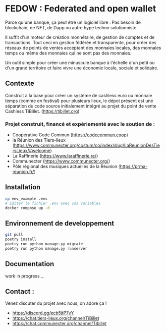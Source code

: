 # FEDOW : Federated and open wallet

Parce qu'une banque, ça peut être un logiciel libre :
Pas besoin de blockchain, de NFT, de Dapp ou autre hype techno solutionniste.

Il suffit d'un moteur de création monnétaire, de gestion de comptes et de transactions.
Tout ceci en gestion fédérée et transparente, pour créer des réseaux de points de ventes acceptant des monnaies locales,
des monnaies temps ou même des monnaies qui ne sont pas des monnaies.

Un outil simple pour créer une minuscule banque à l'échelle d'un petit ou d'un grand territoire et faire vivre une
économie locale, sociale et solidaire.

## Contexte

Construit à la base pour créer un système de cashless euro ou monnaie temps (comme en festival) pour plusieurs lieux, le
dépot présent est une séparation du code source initialement intégré au projet du point de vente Cashless TiBillet. (https://tibillet.org)

### Projet construit, financé et expériementé avec le soutien de :

- Coopérative Code Commun (https://codecommun.coop)
- la Réunion des Tiers-lieux (https://www.communecter.org/costum/co/index/slug/LaReunionDesTiersLieux/#welcome)
- La Raffinerie (https://www.laraffinerie.re/)
- Communecter (https://www.communecter.org/)
- Pôle régional des musiques actuelles de la Réunion (https://prma-reunion.fr/)

## Installation

```bash
cp env_example .env
# Editer le fichier .env avec vos variables
docker compose up -d
```

## Environnement de developpement

```bash
git pull
poetry install
poetry run python manage.py migrate
poetry run python manage.py runserver
```


## Documentation

work in progress ...

## Contact :

Venez discuter du projet avec nous, on adore ça ! 

- https://discord.gg/ecb5jtP7vY
- https://chat.tiers-lieux.org/channel/TiBillet
- https://chat.communecter.org/channel/Tibillet